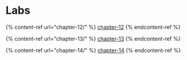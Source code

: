 # Labs

{% content-ref url="chapter-12/" %}
[chapter-12](chapter-12/)
{% endcontent-ref %}

{% content-ref url="chapter-13/" %}
[chapter-13](chapter-13/)
{% endcontent-ref %}

{% content-ref url="chapter-14/" %}
[chapter-14](chapter-14/)
{% endcontent-ref %}

